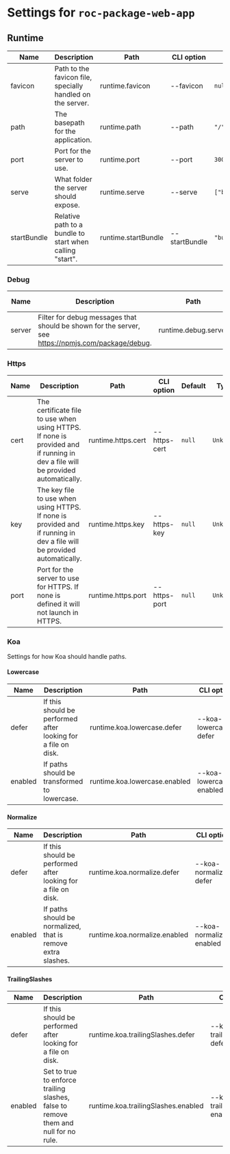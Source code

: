 # Settings for `roc-package-web-app`

## Runtime

| Name        | Description                                                                                                                    | Path                                | CLI option                    | Default                 | Type                    | Required |
| ----------- | ------------------------------------------------------------------------------------------------------------------------------ | ----------------------------------- | ----------------------------- | ----------------------- | ----------------------- | -------- |
| favicon     | Path to the favicon file, specially handled on the server.                                                                     | runtime.favicon                     | --favicon                     | `null`                  | `String`                | No       |
| path        | The basepath for the application.                                                                                              | runtime.path                        | --path                        | `"/"`                   | `Filepath`              | No       |
| port        | Port for the server to use.                                                                                                    | runtime.port                        | --port                        | `3000`                  | `Integer`               | No       |
| serve       | What folder the server should expose.                                                                                          | runtime.serve                       | --serve                       | `["build/client"]`      | `Filepath / [Filepath]` | No       |
| startBundle | Relative path to a bundle to start when calling &quot;start&quot;.                                                             | runtime.startBundle                 | --startBundle                 | `"build/server/app.js"` | `Filepath`              | No       |

### Debug

| Name        | Description                                                                                                                    | Path                                | CLI option                    | Default                 | Type                    | Required |
| ----------- | ------------------------------------------------------------------------------------------------------------------------------ | ----------------------------------- | ----------------------------- | ----------------------- | ----------------------- | -------- |
| server      | Filter for debug messages that should be shown for the server, see https://npmjs.com/package/debug.                            | runtime.debug.server                | --debug-server                | `"roc:*"`               | `String`                | No       |

### Https

| Name        | Description                                                                                                                    | Path                                | CLI option                    | Default                 | Type                    | Required |
| ----------- | ------------------------------------------------------------------------------------------------------------------------------ | ----------------------------------- | ----------------------------- | ----------------------- | ----------------------- | -------- |
| cert        | The certificate file to use when using HTTPS. If none is provided and if running in dev a file will be provided automatically. | runtime.https.cert                  | --https-cert                  | `null`                  | `Unknown`               | No       |
| key         | The key file to use when using HTTPS. If none is provided and if running in dev a file will be provided automatically.         | runtime.https.key                   | --https-key                   | `null`                  | `Unknown`               | No       |
| port        | Port for the server to use for HTTPS. If none is defined it will not launch in HTTPS.                                          | runtime.https.port                  | --https-port                  | `null`                  | `Unknown`               | No       |

### Koa
Settings for how Koa should handle paths.

#### Lowercase

| Name        | Description                                                                                                                    | Path                                | CLI option                    | Default                 | Type                    | Required |
| ----------- | ------------------------------------------------------------------------------------------------------------------------------ | ----------------------------------- | ----------------------------- | ----------------------- | ----------------------- | -------- |
| defer       | If this should be performed after looking for a file on disk.                                                                  | runtime.koa.lowercase.defer         | --koa-lowercase-defer         | `true`                  | `Boolean`               | No       |
| enabled     | If paths should be transformed to lowercase.                                                                                   | runtime.koa.lowercase.enabled       | --koa-lowercase-enabled       | `true`                  | `Boolean`               | No       |

#### Normalize

| Name        | Description                                                                                                                    | Path                                | CLI option                    | Default                 | Type                    | Required |
| ----------- | ------------------------------------------------------------------------------------------------------------------------------ | ----------------------------------- | ----------------------------- | ----------------------- | ----------------------- | -------- |
| defer       | If this should be performed after looking for a file on disk.                                                                  | runtime.koa.normalize.defer         | --koa-normalize-defer         | `false`                 | `Boolean`               | No       |
| enabled     | If paths should be normalized, that is remove extra slashes.                                                                   | runtime.koa.normalize.enabled       | --koa-normalize-enabled       | `true`                  | `Boolean`               | No       |

#### TrailingSlashes

| Name        | Description                                                                                                                    | Path                                | CLI option                    | Default                 | Type                    | Required |
| ----------- | ------------------------------------------------------------------------------------------------------------------------------ | ----------------------------------- | ----------------------------- | ----------------------- | ----------------------- | -------- |
| defer       | If this should be performed after looking for a file on disk.                                                                  | runtime.koa.trailingSlashes.defer   | --koa-trailingSlashes-defer   | `true`                  | `Boolean`               | No       |
| enabled     | Set to true to enforce trailing slashes, false to remove them and null for no rule.                                            | runtime.koa.trailingSlashes.enabled | --koa-trailingSlashes-enabled | `true`                  | `Boolean`               | No       |

